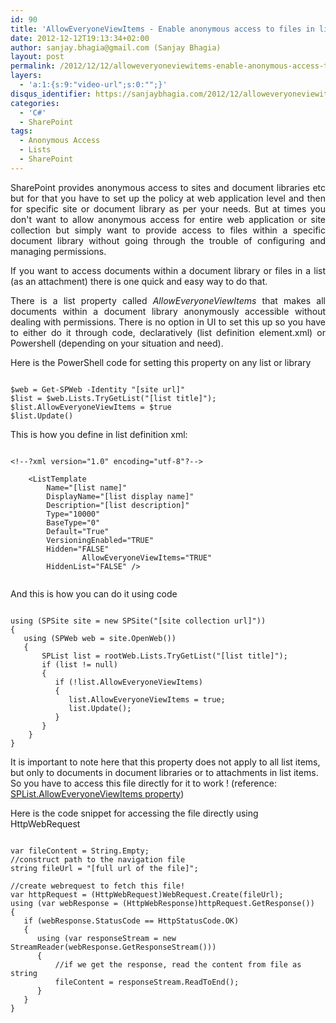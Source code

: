 ```yaml
---
id: 90
title: 'AllowEveryoneViewItems - Enable anonymous access to files in list'
date: 2012-12-12T19:13:34+02:00
author: sanjay.bhagia@gmail.com (Sanjay Bhagia)
layout: post
permalink: /2012/12/12/alloweveryoneviewitems-enable-anonymous-access-to-files-in-list/
layers:
  - 'a:1:{s:9:"video-url";s:0:"";}'
disqus_identifier: https://sanjaybhagia.com/2012/12/alloweveryoneviewitems-enable-anonymous-access-to-files-in-list
categories:
  - 'C#'
  - SharePoint
tags:
  - Anonymous Access
  - Lists
  - SharePoint
---
```

<p style="text-align:justify;">SharePoint provides anonymous access to sites and document libraries etc but for that you have to set up the policy at web application level and then for specific site or document library as per your needs. But at times you don't want to allow anonymous access for entire web application or site collection but simply want to provide access to files within a specific document library without going through the trouble of configuring and managing permissions.</p>
<p style="text-align:justify;">If you want to access documents within a document library or files in a list (as an attachment) there is one quick and easy way to do that.</p>
<p style="text-align:justify;">There is a list property called <em>AllowEveryoneViewItems</em> that makes all documents within a document library anonymously accessible without dealing with permissions. There is no option in UI to set this up so you have to either do it through code, declaratively (list definition element.xml) or Powershell (depending on your situation and need).</p>
Here is the PowerShell code for setting this property on any list or library

<pre><code class="ps">
$web = Get-SPWeb -Identity &quot;[site url]&quot;
$list = $web.Lists.TryGetList(&quot;[list title]&quot;);
$list.AllowEveryoneViewItems = $true
$list.Update()
</code></pre>

This is how you define in list definition xml:

<pre><code class="xml">
&lt;!--?xml version=&quot;1.0&quot; encoding=&quot;utf-8&quot;?--&gt;

	&lt;ListTemplate
		Name=&quot;[list name]&quot;
		DisplayName=&quot;[list display name]&quot;
		Description=&quot;[list description]&quot;
		Type=&quot;10000&quot;
		BaseType=&quot;0&quot;
		Default=&quot;True&quot;
		VersioningEnabled=&quot;TRUE&quot;
		Hidden=&quot;FALSE&quot;
                AllowEveryoneViewItems=&quot;TRUE&quot;
		HiddenList=&quot;FALSE&quot; /&gt;

</code></pre>

And this is how you can do it using code

<pre><code class="csharp">
using (SPSite site = new SPSite(&quot;[site collection url]&quot;))
{
   using (SPWeb web = site.OpenWeb())
   {
       SPList list = rootWeb.Lists.TryGetList(&quot;[list title]&quot;);
       if (list != null)
       {
          if (!list.AllowEveryoneViewItems)
          {
             list.AllowEveryoneViewItems = true;
             list.Update();
          }
       }
    }
}
</code></pre>

It is important to note here that this property does not apply to all list items, but only to documents in document libraries or to attachments in list items. So you have to access this file directly for it to work ! (reference: <a href="http://msdn.microsoft.com/en-us/library/microsoft.sharepoint.splist.alloweveryoneviewitems.aspx" target="_blank">SPList.AllowEveryoneViewItems property</a>)

Here is the code snippet for accessing the file directly using HttpWebRequest

<pre><code class="csharp">
var fileContent = String.Empty;
//construct path to the navigation file
string fileUrl = &quot;[full url of the file]&quot;;

//create webrequest to fetch this file!
var httpRequest = (HttpWebRequest)WebRequest.Create(fileUrl);
using (var webResponse = (HttpWebResponse)httpRequest.GetResponse())
{
   if (webResponse.StatusCode == HttpStatusCode.OK)
   {
      using (var responseStream = new StreamReader(webResponse.GetResponseStream()))
      {
          //if we get the response, read the content from file as string
          fileContent = responseStream.ReadToEnd();
      }
   }
}
</code></pre>
